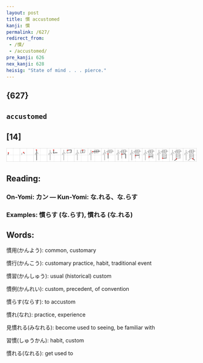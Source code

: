 ```yaml
---
layout: post
title: 慣 accustomed
kanji: 慣
permalink: /627/
redirect_from:
 - /慣/
 - /accustomed/
pre_kanji: 626
nex_kanji: 628
heisig: "State of mind . . . pierce."
---
```


## {627}

## `accustomed`

## [14]

<div class="stroke"><img src="../images/E685A3.png" /></div>

## Reading:

### On-Yomi: カン &mdash; Kun-Yomi: な.れる、な.らす

### Examples: 慣らす (な.らす), 慣れる (な.れる)

## Words:

慣用(かんよう): common, customary

慣行(かんこう): customary practice, habit, traditional event

慣習(かんしゅう): usual (historical) custom

慣例(かんれい): custom, precedent, of convention

慣らす(ならす): to accustom

慣れ(なれ): practice, experience

見慣れる(みなれる): become used to seeing, be familiar with

習慣(しゅうかん): habit, custom

慣れる(なれる): get used to
